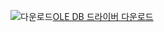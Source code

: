 ![다운로드](../ssms/media/download-icon.png)[OLE DB 드라이버 다운로드](../connect/oledb/download-oledb-driver-for-sql-server.md)

